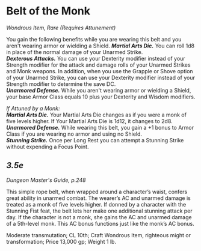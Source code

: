 # Belt of the Monk
*Wondrous Item, Rare (Requires Attunement)*

You gain the following benefits while you are wearing this belt and you aren't wearing armor or wielding a Shield.
***Martial Arts Die.*** You can roll 1d8 in place of the normal damage of your Unarmed Strike.  
***Dexterous Attacks.*** You can use your Dexterity modifier instead of your Strength modifier for the attack and damage rolls of your Unarmed Strikes and Monk weapons. In addition, when you use the Grapple or Shove option of your Unarmed Strike, you can use your Dexterity modifier instead of your Strength modifier to determine the save DC.  
***Unarmored Defense.*** While you aren't wearing armor or wielding a Shield, your base Armor Class equals 10 plus your Dexterity and Wisdom modifiers.

*If Attuned by a Monk:*  
***Martial Arts Die.*** Your Martial Arts Die changes as if you were a monk of five levels higher. If Your Martial Arts Die is 1d12, it changes to 2d8.  
***Unarmored Defense.*** While wearing this belt, you gain a +1 bonus to Armor Class if you are wearing no armor and using no Shield.  
***Stunning Strike.*** Once per Long Rest you can attempt a Stunning Strike without expending a Focus Point.



*3.5e*
---
*Dungeon Master's Guide, p.248*

This simple rope belt, when wrapped around a character’s waist, confers great ability in unarmed combat. The wearer’s AC and unarmed damage is treated as a monk of five levels higher. If donned by a character with the Stunning Fist feat, the belt lets her make one additional stunning attack per day. If the character is not a monk, she gains the AC and unarmed damage of a 5th-level monk. This AC bonus functions just like the monk’s AC bonus.

Moderate transmutation; CL 10th; Craft Wondrous Item, righteous might or transformation; Price 13,000 gp; Weight 1 lb. 
